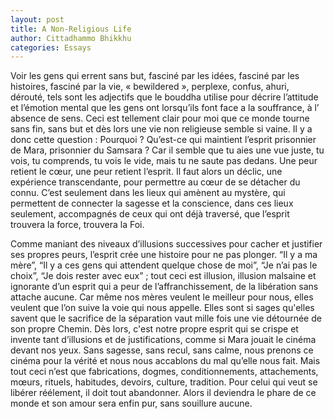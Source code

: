 ```yaml
---
layout: post
title: A Non-Religious Life
author: Cittadhammo Bhikkhu
categories: Essays
---
```


Voir les gens qui errent sans but, fasciné par les idées, fasciné par les histoires, fasciné par la vie, « bewildered », perplexe, confus, ahuri, dérouté, tels sont les adjectifs que le bouddha utilise pour décrire l’attitude et l’émotion mental que les gens ont lorsqu’ils font face a la souffrance, à l’ absence de sens. Ceci est tellement clair pour moi que ce monde tourne sans fin, sans but et dès lors une vie non religieuse semble si vaine. Il y a donc cette question : Pourquoi ? Qu’est-ce qui maintient l’esprit prisonnier de Mara, prisonnier du Samsara ? Car il semble que tu aies une vue juste, tu vois, tu comprends, tu vois le vide, mais tu ne saute pas dedans. Une peur retient le cœur, une peur retient l’esprit. Il faut alors un déclic, une expérience transcendante, pour permettre au cœur de se détacher du connu. C’est seulement dans les lieux qui amènent au mystère, qui permettent de connecter la sagesse et la conscience, dans ces lieux seulement, accompagnés de ceux qui ont déjà traversé, que l’esprit trouvera la force, trouvera la Foi.

Comme maniant des niveaux d’illusions successives pour cacher et justifier ses propres peurs, l’esprit crée une histoire pour ne pas plonger. “Il y a ma mère”, “Il y a ces gens qui attendent quelque chose de moi”, “Je n’ai pas le choix”, “Je dois rester avec eux” ; tout ceci est illusion, illusion malsaine et ignorante d’un esprit qui a peur de l’affranchissement, de la libération sans attache aucune. Car même nos mères veulent le meilleur pour nous, elles veulent que l’on suive la voie qui nous appelle. Elles sont si sages qu'elles savent que le sacrifice de la séparation vaut mille fois une vie détournée de son propre Chemin. Dès lors, c'est notre propre esprit qui se crispe et invente tant d’illusions et de justifications, comme si Mara jouait le cinéma devant nos yeux. Sans sagesse, sans recul, sans calme, nous prenons ce cinéma pour la vérité et nous nous accablons du mal qu’elle nous fait. Mais tout ceci n’est que fabrications, dogmes, conditionnements, attachements, mœurs, rituels, habitudes, devoirs, culture, tradition. Pour celui qui veut se libérer réélement, il doit tout abandonner. Alors il deviendra le phare de ce monde et son amour sera enfin pur, sans souillure aucune.

